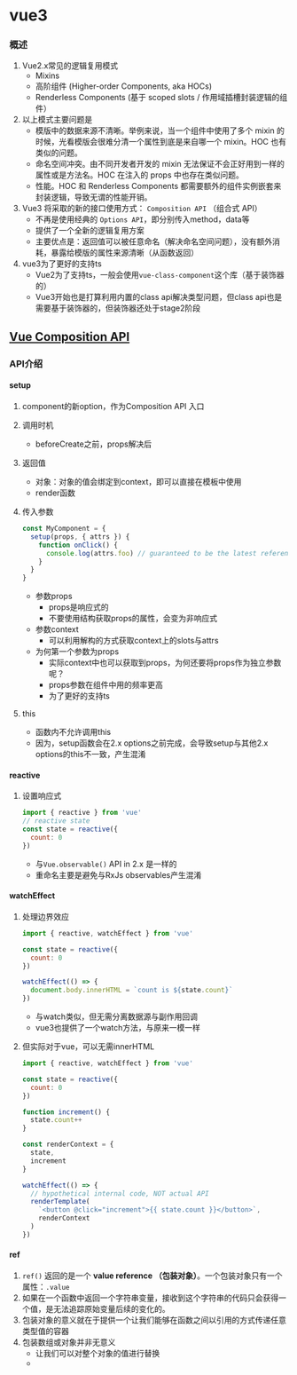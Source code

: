 # vue3

### 概述

1. Vue2.x常见的逻辑复用模式
   - Mixins
   - 
     高阶组件 (Higher-order Components, aka HOCs)
   - Renderless Components (基于 scoped slots / 作用域插槽封装逻辑的组件）
2. 以上模式主要问题是
   - 模版中的数据来源不清晰。举例来说，当一个组件中使用了多个 mixin 的时候，光看模版会很难分清一个属性到底是来自哪一个 mixin。HOC 也有类似的问题。
   - 命名空间冲突。由不同开发者开发的 mixin 无法保证不会正好用到一样的属性或是方法名。HOC 在注入的 props 中也存在类似问题。
   - 性能。HOC 和 Renderless Components 都需要额外的组件实例嵌套来封装逻辑，导致无谓的性能开销。
3. Vue3 将采取的新的接口使用方式： `Composition API` （组合式 API）
   - 不再是使用经典的 `Options API`，即分别传入method，data等
   - 提供了一个全新的逻辑复用方案
   - 主要优点是：返回值可以被任意命名（解决命名空间问题），没有额外消耗，暴露给模版的属性来源清晰（从函数返回）
4. vue3为了更好的支持ts
   - Vue2为了支持ts，一般会使用`vue-class-component`这个库（基于装饰器的）
   - Vue3开始也是打算利用内置的class api解决类型问题，但class api也是需要基于装饰器的，但装饰器还处于stage2阶段

## [Vue Composition API](https://vue-composition-api-rfc.netlify.com/)

### API介绍

#### setup

1. component的新option，作为Composition API 入口

2. 调用时机

   - beforeCreate之前，props解决后

3. 返回值

   - 对象：对象的值会绑定到context，即可以直接在模板中使用
   - render函数

4. 传入参数

   ```javascript
   const MyComponent = {
     setup(props, { attrs }) {
       function onClick() {
         console.log(attrs.foo) // guaranteed to be the latest reference
       }
     }
   }
   ```

   - 参数props
     - props是响应式的
     - 不要使用结构获取props的属性，会变为非响应式
   - 参数context
     - 可以利用解构的方式获取context上的slots与attrs
   - 为何第一个参数为props
     - 实际context中也可以获取到props，为何还要将props作为独立参数呢？
     - props参数在组件中用的频率更高
     - 为了更好的支持ts

5. this

   - 函数内不允许调用this
   - 因为，setup函数会在2.x options之前完成，会导致setup与其他2.x options的this不一致，产生混淆

#### reactive

1. 设置响应式

   ```javascript
   import { reactive } from 'vue'
   // reactive state
   const state = reactive({
     count: 0
   })
   ```

   - 与`Vue.observable()` API in 2.x 是一样的
   - 重命名主要是避免与RxJs observables产生混淆

#### watchEffect

1. 处理边界效应

   ```javascript
   import { reactive, watchEffect } from 'vue'
   
   const state = reactive({
     count: 0
   })
   
   watchEffect(() => {
     document.body.innerHTML = `count is ${state.count}`
   })
   ```

   - 与watch类似，但无需分离数据源与副作用回调
   - vue3也提供了一个watch方法，与原来一模一样

2. 但实际对于vue，可以无需innerHTML

   ```javascript
   import { reactive, watchEffect } from 'vue'
   
   const state = reactive({
     count: 0
   })
   
   function increment() {
     state.count++
   }
   
   const renderContext = {
     state,
     increment
   }
   
   watchEffect(() => {
     // hypothetical internal code, NOT actual API
     renderTemplate(
       `<button @click="increment">{{ state.count }}</button>`,
       renderContext
     )
   })
   ```



#### ref

1. `ref()` 返回的是一个 **value reference （包装对象）**。一个包装对象只有一个属性：`.value`
2. 如果在一个函数中返回一个字符串变量，接收到这个字符串的代码只会获得一个值，是无法追踪原始变量后续的变化的。
3. 包装对象的意义就在于提供一个让我们能够在函数之间以引用的方式传递任意类型值的容器
4. 包装数组或对象并非无意义
   - 让我们可以对整个对象的值进行替换
   - 

